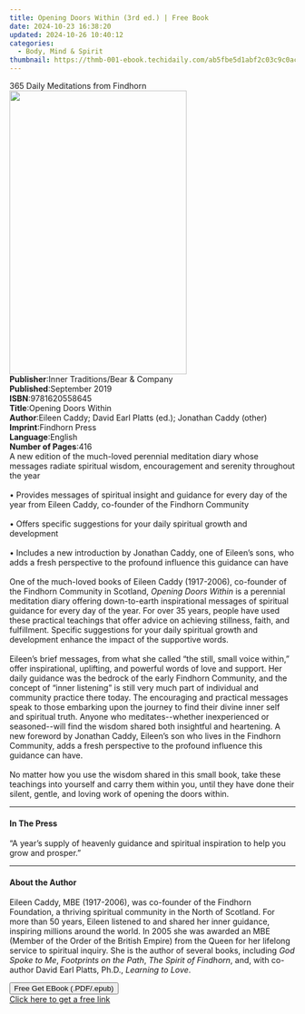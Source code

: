 ```yaml
---
title: Opening Doors Within (3rd ed.) | Free Book
date: 2024-10-23 16:38:20
updated: 2024-10-26 10:40:12
categories:
  - Body, Mind & Spirit
thumbnail: https://thmb-001-ebook.techidaily.com/ab5fbe5d1abf2c03c9c0ac6e08d4e4cdd13395856ad384e5bd681c049c01b527.jpg
---
```

<main id="book-container">
  <div class="flex flex-col">
    <div class="book-brief flex-1 py-6 px-4 sm:p-6 md:py-10 md:px-8">
      <!-- brief-->
      <div class="book-brief-main">365 Daily Meditations from Findhorn</div>
    </div>
    <div
      class="book-meta-info flex-1 grid gap-4 col-start-1 col-end-3 row-start-1 sm:mb-6 sm:grid-cols-4 lg:gap-6 lg:col-start-2 lg:row-end-6 lg:row-span-6 lg:mb-0"
    >
      <div
        class="book-meta-info-left place-content-center mt-4 p-4 text-sm leading-6 col-start-2 col-span-2 dark:text-slate-400"
      >
        <img
          class="w-full h-500 object-cover rounded-lg sm:h-255 sm:col-span-2 lg:col-span-full"
          src="https://img-001-ebook.techidaily.com/dd9751711ce8dc21f62b60754c57134e53f3c2e1321e7853d0c4d5e5bc741d5c.jpg"
          alt=""
          width="312"
          height="500"
        />
      </div>
      <div
        class="book-meta-info-right mt-2 col-start-1 row-start-2 col-span-3 self-center"
      >
        <!-- meta data  -->
        <div class="flex flex-col px-4 md:px-8">
          <div class="flex-1">
            <strong>Publisher</strong>:<span class="px-2"
              >Inner Traditions/Bear &amp; Company</span
            >
          </div>
          <div class="flex-1">
            <strong>Published</strong>:<span class="px-2">September 2019</span>
          </div>
          <div class="flex-1">
            <strong>ISBN</strong>:<span class="px-2">9781620558645</span>
          </div>
          <div class="flex-1">
            <strong>Title</strong>:<span class="px-2"
              >Opening Doors Within</span
            >
          </div>
          <div class="flex-1">
            <strong>Author</strong>:<span class="px-2"
              >Eileen Caddy; David Earl Platts (ed.); Jonathan Caddy
              (other)</span
            >
          </div>
          <div class="flex-1">
            <strong>Imprint</strong>:<span class="px-2">Findhorn Press</span>
          </div>
          <div class="flex-1">
            <strong>Language</strong>:<span class="px-2">English</span>
          </div>
          <div class="flex-1">
            <strong>Number of Pages</strong>:<span class="px-2">416</span>
          </div>
        </div>
      </div>
    </div>
    <div class="book-description flex-1 py-6 px-4 sm:p-6 md:py-10 md:px-8">
      <div class="book-description-main">
        <div accordion-content="" id="description">
          A new edition of the much-loved perennial meditation diary whose
          messages radiate spiritual wisdom, encouragement and serenity
          throughout the year <br /><br />• Provides messages of spiritual
          insight and guidance for every day of the year from Eileen Caddy,
          co-founder of the Findhorn Community <br /><br />• Offers specific
          suggestions for your daily spiritual growth and development
          <br /><br />• Includes a new introduction by Jonathan Caddy, one of
          Eileen’s sons, who adds a fresh perspective to the profound influence
          this guidance can have <br /><br />One of the much-loved books of
          Eileen Caddy (1917-2006), co-founder of the Findhorn Community in
          Scotland, <i>Opening Doors Within</i> is a perennial meditation diary
          offering down-to-earth inspirational messages of spiritual guidance
          for every day of the year. For over 35 years, people have used these
          practical teachings that offer advice on achieving stillness, faith,
          and fulfillment. Specific suggestions for your daily spiritual growth
          and development enhance the impact of the supportive words.
          <br /><br />Eileen’s brief messages, from what she called “the still,
          small voice within,” offer inspirational, uplifting, and powerful
          words of love and support. Her daily guidance was the bedrock of the
          early Findhorn Community, and the concept of “inner listening” is
          still very much part of individual and community practice there today.
          The encouraging and practical messages speak to those embarking upon
          the journey to find their divine inner self and spiritual truth.
          Anyone who meditates--whether inexperienced or seasoned--will find the
          wisdom shared both insightful and heartening. A new foreword by
          Jonathan Caddy, Eileen’s son who lives in the Findhorn Community, adds
          a fresh perspective to the profound influence this guidance can have.
          <br /><br />No matter how you use the wisdom shared in this small
          book, take these teachings into yourself and carry them within you,
          until they have done their silent, gentle, and loving work of opening
          the doors within.
        </div>
        <div class="accordion-fader"></div>
      </div>
    </div>
    <div class="book-excerpts flex-1 py-6 px-4 sm:p-6 md:py-10 md:px-8">
      <!-- excerpts-->
      <div class="book-excerpts-main">
        <hr />
        <h4 class="placeholder placeholder-heading">
          <span>In The Press</span>
        </h4>
        <p>
          “A year’s supply of heavenly guidance and spiritual inspiration to
          help you grow and prosper.”
        </p>
      </div>
    </div>
    <div class="book-about-author flex-1 py-6 px-4 sm:p-6 md:py-10 md:px-8">
      <!-- about author-->
      <div class="book-main-author-main">
        <hr />
        <h4 class="placeholder placeholder-heading">
          <span>About the Author</span>
        </h4>
        <p>
          Eileen Caddy, MBE (1917-2006), was co-founder of the Findhorn
          Foundation, a thriving spiritual community in the North of Scotland.
          For more than 50 years, Eileen listened to and shared her inner
          guidance, inspiring millions around the world. In 2005 she was awarded
          an MBE (Member of the Order of the British Empire) from the Queen for
          her lifelong service to spiritual inquiry. She is the author of
          several books, including <i>God Spoke to Me</i>,
          <i>Footprints on the Path</i>, <i>The Spirit of Findhorn</i>, and,
          with co-author David Earl Platts, Ph.D., <i>Learning to Love</i>.
        </p>
      </div>
    </div>
    <div class="book-free-get flex-1 py-6 px-4 sm:p-6 md:py-10 md:px-8">
      <button
        id="btn-free-get"
        class="bg-blue-500 hover:bg-blue-700 text-white font-bold py-2 px-4 rounded"
      >
        Free Get EBook (.PDF/.epub)
      </button>
      <div id="countdown-display" class="px-2 text-lg mt-2"></div>
      <a
        id="free-link"
        class="hidden bg-blue-500 hover:bg-blue-700 text-white font-bold py-2 px-4 rounded"
        href="https://www.ebooks.com/en-us/book/209649432/opening-doors-within/eileen-caddy/"
        target="_blank"
        >Click here to get a free link</a
      >
    </div>
    <script>
      let countdownTime = 0;
      let countdownInterval = null;
      document
        .getElementById('btn-free-get')
        .addEventListener('click', startCountdown);
      function startCountdown() {
        countdownTime = new Date().getTime() + 60000 * 3;
        countdownInterval = setInterval(updateCountdown, 1000);
        document.getElementById('btn-free-get').disabled = true;
        document
          .getElementById('btn-free-get')
          .classList.add('bg-gray-500', 'cursor-not-allowed');
      }
      function updateCountdown() {
        let currentTime = new Date().getTime();
        let timeLeft = countdownTime - currentTime;
        let secondsLeft = Math.floor(timeLeft / 1000);
        document.getElementById('countdown-display').innerHTML =
          `Remaining time: ${secondsLeft} seconds.`;
        if (secondsLeft <= 0) {
          clearInterval(countdownInterval);
          document.getElementById('btn-free-get').classList.add('hidden');
          document.getElementById('free-link').classList.remove('hidden');
          document.getElementById('countdown-display').innerHTML = '';
        }
      }
    </script>
  </div>
</main>
